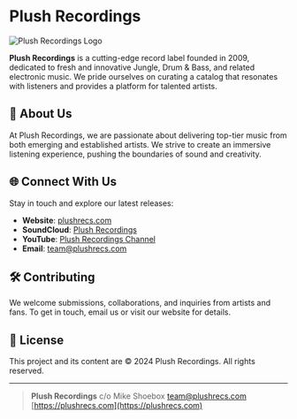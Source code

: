 # Plush Recordings

![Plush Recordings Logo](https://cdn-prod-1.labelgrid.com/uploads/label-image-2_image.png)

**Plush Recordings** is a cutting-edge record label founded in 2009, dedicated to fresh and innovative Jungle, Drum & Bass, and related electronic music. We pride ourselves on curating a catalog that resonates with listeners and provides a platform for talented artists.

## 🎵 About Us

At Plush Recordings, we are passionate about delivering top-tier music from both emerging and established artists. We strive to create an immersive listening experience, pushing the boundaries of sound and creativity.


## 🌐 Connect With Us

Stay in touch and explore our latest releases:

- **Website**: [plushrecs.com](https://plushrecs.com)
- **SoundCloud**: [Plush Recordings](https://soundcloud.com/plushrecordings)
- **YouTube**: [Plush Recordings Channel](https://www.youtube.com/plushdnb)
- **Email**: [team@plushrecs.com](mailto:team@plushrecs.com)

## 🛠️ Contributing

We welcome submissions, collaborations, and inquiries from artists and fans. To get in touch, email us or visit our website for details.

## 📜 License

This project and its content are © 2024 Plush Recordings. All rights reserved.

---

> **Plush Recordings**
> c/o Mike Shoebox
> [team@plushrecs.com](mailto:team@plushrecs.com)
> [https://plushrecs.com](https://plushrecs.com)
